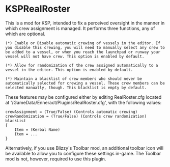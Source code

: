 KSPRealRoster
=============

This is a mod for KSP, intended to fix a perceived oversight in the manner in which crew assignment is managed. It performs three functions, any of which are optional.

	(*) Enable or Disable automatic crewing of vessels in the editor. If you disable this crewing, you will need to manually select any crew to be added to a vessel, or when you reach the launchpad or runway your vessel will not have crew. This option is enabled by default.
	
	(*) Allow for randomization of the crew assigned automatically to a vessel in the editor. This option is enabled by default.
	
	(*) Maintain a blacklist of crew members who should never be automatically selected for crewing a vessel. These crew members can be selected manually, though. This blacklist is empty by default.
	
These features may be configured either by editing RealRoster.cfg located at '<KSP Installation Directory>/GameData/Enneract/Plugins/RealRoster.cfg', with the following values:
	
	crewAssignment = (True/False) (Controls automatic crewing)
	crewRandomization = (True/False) (Controls crew randomization)
	blackList
	{
		Item = (Kerbal Name)
		Item = ...
	}
	
Alternatively, if you use Blizzy's Toolbar mod, an additional toolbar icon will be available to allow you to configure these settings in-game. The Toolbar mod is not, however, required to use this plugin.

